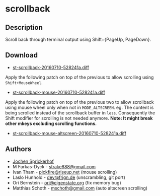 scrollback
==========

Description
-----------

Scroll back through terminal output using Shift+{PageUp, PageDown}.

Download
--------

* [st-scrollback-20160710-528241a.diff](st-scrollback-20160710-528241a.diff)

Apply the following patch on top of the previous to allow scrolling
using `Shift+MouseWheel`.

* [st-scrollback-mouse-20160710-528241a.diff](st-scrollback-mouse-20160710-528241a.diff)

Apply the following patch on top of the previous two to allow scrollback using
mouse wheel only when not in `MODE_ALTSCREEN`. eg. The content is being
scrolled instead of the scrollback buffer in `less`. Consequently the Shift
modifier for scrolling is not needed anymore.  **Note: It might break other
mkeys excluding scrolling functions.**

* [st-scrollback-mouse-altscreen-20160710-528241a.diff](st-scrollback-mouse-altscreen-20160710-528241a.diff)

Authors
-------

 * [Jochen Sprickerhof](mailto:project@firstname.lastname.de)
 * M Farkas-Dyck - strake888@gmail.com
 * Ivan Tham - pickfire@riseup.net (mouse scrolling)
 * Laslo Hunhold - dev@frign.de (unscrambling, git port)
 * Ori Bernstein - ori@eigenstate.org (fix memory bug)
 * Matthias Schoth - mschoth@gmail.com (auto altscreen scrolling)
